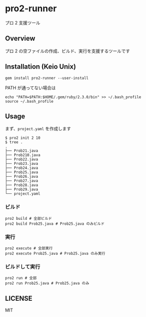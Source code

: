 # pro2-runner
プロ 2 支援ツール


## Overview
プロ 2 の空ファイルの作成、ビルド、実行を支援するツールです

## Installation (Keio Unix)

```
gem install pro2-runner --user-install
```

PATH が通ってない場合は

```
echo "PATH=$PATH:$HOME/.gem/ruby/2.3.0/bin" >> ~/.bash_profile
source ~/.bash_profile
```

## Usage
まず、`project.yaml` を作成します

```
$ pro2 init 2 10
$ tree .
.
├── Prob21.java
├── Prob210.java
├── Prob22.java
├── Prob23.java
├── Prob24.java
├── Prob25.java
├── Prob26.java
├── Prob27.java
├── Prob28.java
├── Prob29.java
└── project.yaml
```

### ビルド

```
pro2 build # 全部ビルド
pro2 build Prob25.java # Prob25.java のみビルド
```

### 実行

```
pro2 execute # 全部実行
pro2 execute Prob25.java # Prob25.java のみ実行
```

### ビルドして実行

```
pro2 run # 全部
pro2 run Prob25.java # Prob25.java のみ
```


## LICENSE
MIT
